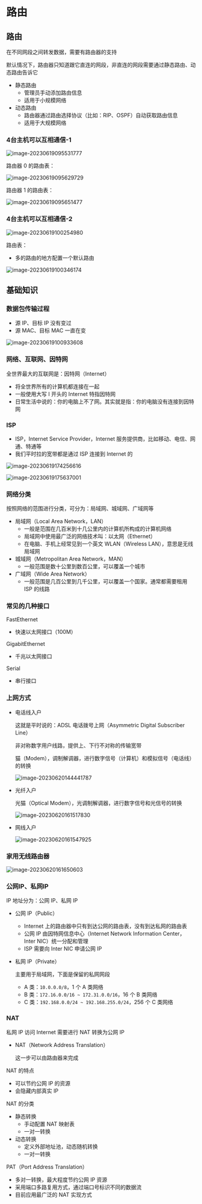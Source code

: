 # 路由

## 路由

在不同网段之间转发数据，需要有路由器的支持

默认情况下，路由器只知道跟它直连的网段，非直连的网段需要通过静态路由、动态路由告诉它

- 静态路由
  - 管理员手动添加路由信息
  - 适用于小规模网络
- 动态路由
  - 路由器通过路由选择协议（比如：RIP、OSPF）自动获取路由信息
  - 适用于大规模网络

### 4台主机可以互相通信-1

![image-20230619095531777](https://gitee.com/lilyn/pic/raw/master/lagoulearn-img/image-20230619095531777.png)

路由器 0 的路由表：

![image-20230619095629729](https://gitee.com/lilyn/pic/raw/master/lagoulearn-img/image-20230619095629729.png)

路由器 1 的路由表：

![image-20230619095651477](https://gitee.com/lilyn/pic/raw/master/lagoulearn-img/image-20230619095651477.png)

### 4台主机可以互相通信-2

![image-20230619100254980](https://gitee.com/lilyn/pic/raw/master/lagoulearn-img/image-20230619100254980.png)

路由表：

- 多的路由的地方配置一个默认路由

![image-20230619100346174](https://gitee.com/lilyn/pic/raw/master/lagoulearn-img/image-20230619100346174.png)

## 基础知识

### 数据包传输过程

- 源 IP、目标 IP 没有变过
- 源 MAC、目标 MAC 一直在变

![image-20230619100933608](https://gitee.com/lilyn/pic/raw/master/lagoulearn-img/image-20230619100933608.png)

### 网络、互联网、因特网

全世界最大的互联网是：因特网（Internet）

- 将全世界所有的计算机都连接在一起
- 一般使用大写 I 开头的 Internet 特指因特网
- 日常生活中说的：你的电脑上不了网。其实就是指：你的电脑没有连接到因特网

### ISP

- ISP，Internet Service Provider，Internet 服务提供商，比如移动、电信、网通、特通等
- 我们平时拉的宽带都是通过 ISP 连接到 Internet 的

![image-20230619174256616](https://gitee.com/lilyn/pic/raw/master/lagoulearn-img/image-20230619174256616.png)

![image-20230619175637001](https://gitee.com/lilyn/pic/raw/master/lagoulearn-img/image-20230619175637001.png)

### 网络分类

按照网络的范围进行分类，可分为：局域网、城域网、广域网等

- 局域网（Local Area Network，LAN）
  - 一般是范围在几百米到十几公里内的计算机所构成的计算机网络
  - 局域网中使用最广泛的网络技术叫：以太网（Ethernet）
  - 在电脑、手机上经常见到一个英文 WLAN（Wireless LAN），意思是无线局域网
- 城域网（Metropolitan Area Network，MAN）
  - 一般范围是数十公里到数百公里，可以覆盖一个城市
- 广域网（Wide Area Network）
  - 一般范围是几百公里到几千公里，可以覆盖一个国家。通常都需要租用 ISP 的线路

### 常见的几种接口

FastEthernet

- 快速以太网接口（100M）

GigabitEthernet

- 千兆以太网接口

Serial

- 串行接口

### 上网方式

- 电话线入户

  这就是平时说的：ADSL 电话拨号上网（Asymmetric Digital Subscriber Line）

  非对称数字用户线路，提供上、下行不对称的传输宽带

  猫（Modem），调制解调器，进行数字信号（计算机）和模拟信号（电话线）的转换

  ![image-20230620144441787](https://gitee.com/lilyn/pic/raw/master/lagoulearn-img/image-20230620144441787.png)

- 光纤入户

  光猫（Optical Modem），光调制解调器，进行数字信号和光信号的转换

  ![image-20230620161517830](https://gitee.com/lilyn/pic/raw/master/lagoulearn-img/image-20230620161517830.png)

- 网线入户

  ![image-20230620161547925](https://gitee.com/lilyn/pic/raw/master/lagoulearn-img/image-20230620161547925.png)

### 家用无线路由器

![image-20230620161650603](https://gitee.com/lilyn/pic/raw/master/lagoulearn-img/image-20230620161650603.png)

### 公网IP、私网IP

IP 地址分为：公网 IP、私网 IP

- 公网 IP（Public）

  - Internet 上的路由器中只有到达公网的路由表，没有到达私网的路由表
  - 公网 IP 由因特网信息中心（Internet Network Information Center，Inter NIC）统一分配和管理
  - ISP 需要向 Inter NIC 申请公网 IP

- 私网 IP（Private）

  主要用于局域网，下面是保留的私网网段

  - A 类：`10.0.0.0/8`，1 个 A 类网络
  - B 类：`172.16.0.0/16 ~ 172.31.0.0/16`，16 个 B 类网络
  - C 类：`192.168.0.0/24 ~ 192.168.255.0/24`，256 个 C 类网络

### NAT

私网 IP 访问 Internet 需要进行 NAT 转换为公网 IP

- NAT（Network Address Translation）

  这一步可以由路由器来完成

NAT 的特点

- 可以节约公网 IP 的资源
- 会隐藏内部真实 IP

NAT 的分类

- 静态转换
  - 手动配置 NAT 映射表
  - 一对一转换
- 动态转换
  - 定义外部地址池，动态随机转换
  - 一对一转换

PAT（Port Address Translation）

- 多对一转换，最大程度节约公网 IP 资源
- 采用端口多路复用方式，通过端口号标识不同的数据流
- 目前应用最广泛的 NAT 实现方式